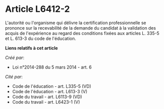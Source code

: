 # Article L6412-2

L'autorité ou l'organisme qui délivre la certification professionnelle se prononce sur la recevabilité de la demande du
candidat à la validation des acquis de l'expérience au regard des conditions fixées aux articles L. 335-5 et L. 613-3 du code
de l'éducation.

**Liens relatifs à cet article**

_Créé par_:

  - Loi n°2014-288 du 5 mars 2014 - art. 6

_Cité par_:

  - Code de l'éducation - art. L335-5 (VD)
  - Code de l'éducation - art. L613-3 (V)
  - Code du travail - art. L6113-9 (VD)
  - Code du travail - art. L6423-1 (V)
